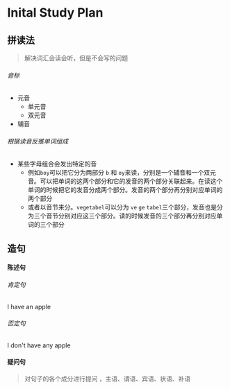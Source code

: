 # Inital Study Plan

## 拼读法

>  解决词汇会读会听，但是不会写的问题

###### 音标

- 元音
  - 单元音
  - 双元音
- 辅音

###### 根据读音反推单词组成

- 某些字母组合会发出特定的音
  - 例如`boy`可以把它分为两部分 `b` 和 `oy`来读，分别是一个辅音和一个双元音。可以把单词的这两个部分和它的发音的两个部分关联起来。在读这个单词的时候把它的发音分成两个部分。发音的两个部分再分别对应单词的两个部分
  - 或者以音节来分。`vegetabel`可以分为 `ve` `ge` `tabel`三个部分，发音也是分为三个音节分别对应这三个部分。读的时候发音的三个部分再分别对应单词的三个部分

## 造句

#### 陈述句

###### 肯定句

I have an apple

###### 否定句

I don't have any apple

#### 疑问句

> 对句子的各个成分进行提问 ，主语、谓语、宾语、状语、补语
